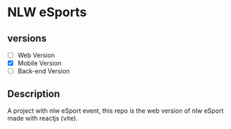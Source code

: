 # NLW eSports

## versions

- [ ] Web Version
- [x] Mobile Version
- [ ] Back-end Version

## Description
A project with nlw eSport event, this repo is the web version of nlw eSport made with reactjs (vite).

